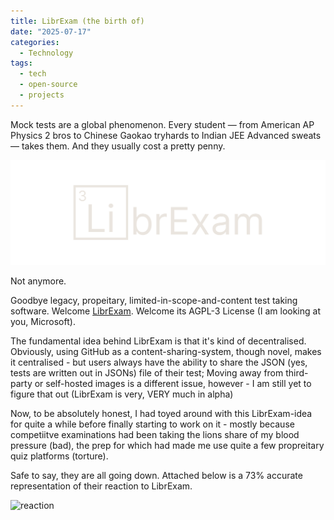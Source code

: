```yaml
---
title: LibrExam (the birth of)
date: "2025-07-17"
categories:
  - Technology
tags:
  - tech
  - open-source
  - projects
---
```


Mock tests are a global phenomenon. Every student — from American AP Physics 2 bros to Chinese Gaokao tryhards to Indian JEE Advanced sweats — takes them. And they usually cost a pretty penny.

![librexamlogo](https://raw.githubusercontent.com/sayakdattagupta/librexam/refs/heads/main/public/librexamTyped.svg)

Not anymore.

Goodbye legacy, propeitary, limited-in-scope-and-content test taking software. Welcome [LibrExam](https://github.com/sayakdattagupta/librexam). Welcome its AGPL-3 License (I am looking at you, Microsoft).

The fundamental idea behind LibrExam is that it's kind of decentralised. Obviously, using GitHub as a content-sharing-system, though novel, makes it centralised - but users always have the ability to share the JSON (yes, tests are written out in JSONs) file of their test; Moving away from third-party or self-hosted images is a different issue, however - I am still yet to figure that out (LibrExam is very, VERY much in alpha)

Now, to be absolutely honest, I had toyed around with this LibrExam-idea for quite a while before finally starting to work on it - mostly because competiitve examinations had been taking the lions share of my blood pressure (bad), the prep for which had made me use quite a few propreitary quiz platforms (torture).

Safe to say, they are all going down. Attached below is a 73% accurate representation of their reaction to LibrExam.

![reaction](/assets/wojak-computer-crying.png)
